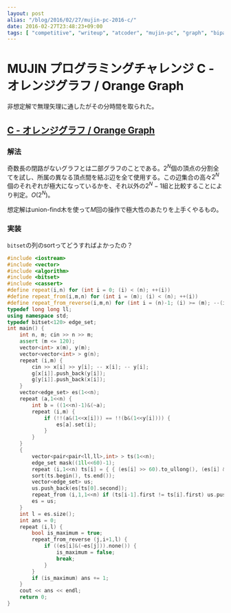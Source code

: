 ```yaml
---
layout: post
alias: "/blog/2016/02/27/mujin-pc-2016-c/"
date: 2016-02-27T23:48:23+09:00
tags: [ "competitive", "writeup", "atcoder", "mujin-pc", "graph", "bipartite-graph" ]
---
```


# MUJIN プログラミングチャレンジ C - オレンジグラフ / Orange Graph

非想定解で無理矢理に通したがその分時間を取られた。

## [C - オレンジグラフ / Orange Graph](https://beta.atcoder.jp/contests/mujin-pc-2016/tasks/mujin_pc_2016_c)

### 解法

奇数長の閉路がないグラフとは二部グラフのことである。$2^N$個の頂点の分割全てを試し、所属の異なる頂点間を結ぶ辺を全て使用する。この辺集合の高々$2^N$個のそれぞれが極大になっているかを、それ以外の$2^N-1$組と比較することにより判定。$O(2^N)$。

想定解はunion-find木を使って$M$回の操作で極大性のあたりを上手くやるもの。

### 実装

`bitset`の列のsortってどうすればよかったの？

``` c++
#include <iostream>
#include <vector>
#include <algorithm>
#include <bitset>
#include <cassert>
#define repeat(i,n) for (int i = 0; (i) < (n); ++(i))
#define repeat_from(i,m,n) for (int i = (m); (i) < (n); ++(i))
#define repeat_from_reverse(i,m,n) for (int i = (n)-1; (i) >= (m); --(i))
typedef long long ll;
using namespace std;
typedef bitset<120> edge_set;
int main() {
    int n, m; cin >> n >> m;
    assert (m <= 120);
    vector<int> x(m), y(m);
    vector<vector<int> > g(n);
    repeat (i,m) {
        cin >> x[i] >> y[i]; -- x[i]; -- y[i];
        g[x[i]].push_back(y[i]);
        g[y[i]].push_back(x[i]);
    }
    vector<edge_set> es(1<<n);
    repeat (a,1<<n) {
        int b = ((1<<n)-1)&(~a);
        repeat (i,m) {
            if (!!(a&(1<<x[i])) == !!(b&(1<<y[i]))) {
                es[a].set(i);
            }
        }
    }
    {
        vector<pair<pair<ll,ll>,int> > ts(1<<n);
        edge_set mask((1ll<<60)-1);
        repeat (i,1<<n) ts[i] = { { (es[i] >> 60).to_ullong(), (es[i] & mask).to_ullong() }, i };
        sort(ts.begin(), ts.end());
        vector<edge_set> us;
        us.push_back(es[ts[0].second]);
        repeat_from (i,1,1<<n) if (ts[i-1].first != ts[i].first) us.push_back(es[ts[i].second]);
        es = us;
    }
    int l = es.size();
    int ans = 0;
    repeat (i,l) {
        bool is_maximum = true;
        repeat_from_reverse (j,i+1,l) {
            if ((es[i]&(~es[j])).none()) {
                is_maximum = false;
                break;
            }
        }
        if (is_maximum) ans += 1;
    }
    cout << ans << endl;
    return 0;
}
```

